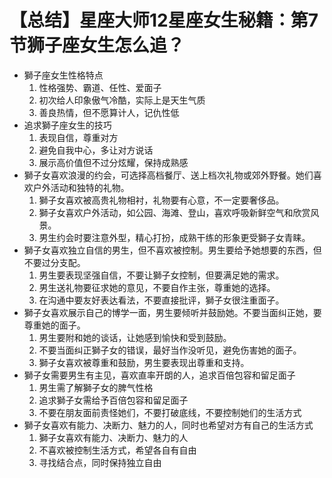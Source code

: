 # 【总结】星座大师12星座女生秘籍：第7节狮子座女生怎么追？

-   獅子座女生性格特点
    1.  性格强势、霸道、任性、爱面子
    2.  初次给人印象傲气冷酷，实际上是天生气质
    3.  善良热情，但不愿算计人，记仇性低
-   追求獅子座女生的技巧
    1.  表现自信，尊重对方
    2.  避免自我中心，多让对方说话
    3.  展示高价值但不过分炫耀，保持成熟感
-   獅子女喜欢浪漫的约会，可选择高档餐厅、送上档次礼物或郊外野餐。她们喜欢户外活动和独特的礼物。
    1.  獅子女喜欢被高贵礼物相衬，礼物要有心意，不一定要奢侈品。
    2.  獅子女喜欢户外活动，如公园、海滩、登山，喜欢呼吸新鲜空气和欣赏风景。
    3.  男生约会时要注意外型，精心打扮，成熟干练的形象更受獅子女青睐。
-   獅子女喜欢独立自信的男生，但不喜欢被控制。男生要给予她想要的东西，但不要过分支配。
    1.  男生要表现坚强自信，不要让獅子女控制，但要满足她的需求。
    2.  男生送礼物要征求她的意见，不要自作主张，尊重她的选择。
    3.  在沟通中要友好表达看法，不要直接批评，獅子女很注重面子。
-   獅子女喜欢展示自己的博学一面，男生要倾听并鼓励她。不要当面纠正她，要尊重她的面子。
    1.  男生要附和她的谈话，让她感到愉快和受到鼓励。
    2.  不要当面纠正獅子女的错误，最好当作没听见，避免伤害她的面子。
    3.  獅子女喜欢被尊重和鼓励，男生要表现出尊重和支持。
-   獅子女需要男生有主见，喜欢直率开朗的人，追求百倍包容和留足面子
    1.  男生需了解獅子女的脾气性格
    2.  追求獅子女需给予百倍包容和留足面子
    3.  不要在朋友面前责怪她们，不要打破底线，不要控制她们的生活方式
-   獅子女喜欢有能力、决断力、魅力的人，同时也希望对方有自己的生活方式
    1.  獅子女喜欢有能力、决断力、魅力的人
    2.  不喜欢被控制生活方式，希望各自有自由
    3.  寻找结合点，同时保持独立自由